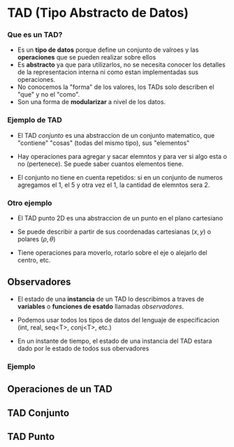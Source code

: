 # TAD (Tipo Abstracto de Datos)

### Que es un TAD?

- Es un **tipo de datos** porque define un conjunto de valroes y las **operaciones** que se pueden realizar sobre ellos
- Es **abstracto** ya que para utilizarlos, no se necesita conocer los detalles de la representacion interna ni como estan implementadas sus operaciones.
- No conocemos la "forma" de los valores, los TADs solo describen el "que" y no el "como".
- Son una forma de **modularizar** a nivel de los datos.

### Ejemplo de TAD

- El TAD _conjunto_ es una abstraccion de un conjunto matematico, que "contiene" "cosas" (todas del mismo tipo), sus "elementos"

- Hay operaciones para agregar y sacar elemntos y para ver si algo esta o no (pertenece). Se puede saber cuantos elementos tiene.

- El conjunto no tiene en cuenta repetidos: si en un conjunto de numeros agregamos el 1, el 5 y otra vez el 1, la cantidad de elemntos sera 2.

### Otro ejemplo

- El TAD punto 2D es una abstraccion de un punto en el plano cartesiano

- Se puede describir a partir de sus coordenadas cartesianas $(x,y)$ o polares $(\rho, \theta)$

- Tiene operaciones para moverlo, rotarlo sobre el eje o alejarlo del centro, etc.

## Observadores

- El estado de una **instancia** de un TAD lo describimos a traves de **variables** o **funciones de esatdo** llamadas _observadores_.

- Podemos usar todos los tipos de datos del lenguaje de especificacion (int, real, seq\<T\>, conj\<T\>, etc.)

- En un instante de tiempo, el estado de una instancia del TAD estara dado por le estado de todos sus obervadores

### Ejemplo

## Operaciones de un TAD

## TAD Conjunto

## TAD Punto
